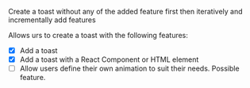 Create a toast without any of the added feature first then iteratively and incrementally add features

Allows urs to create a toast with the following features:

- [x] Add a toast
- [x] Add a toast with a React Component or HTML element
- [ ] Allow users define their own animation to suit their needs. Possible feature.
